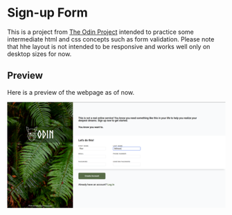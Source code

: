 # Sign-up Form

This is a project from [The Odin Project](https://www.theodinproject.com/lessons/intermediate-html-and-css-sign-up-form)
intended to practice some intermediate html and css concepts such as form validation. Please note
that hhe layout is not intended to be responsive and works well only on desktop sizes for now.

## Preview

Here is a preview of the webpage as of now.

![](assets/images/preview.png)
